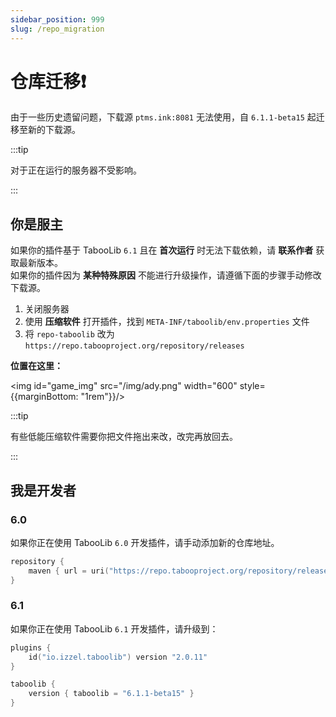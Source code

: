 ```yaml
---
sidebar_position: 999
slug: /repo_migration
---
```


# 仓库迁移❗️

由于一些历史遗留问题，下载源 `ptms.ink:8081` 无法使用，自 `6.1.1-beta15` 起迁移至新的下载源。

:::tip

对于正在运行的服务器不受影响。

:::

## 你是服主

如果你的插件基于 TabooLib `6.1` 且在 **首次运行** 时无法下载依赖，请 **联系作者** 获取最新版本。    
如果你的插件因为 **某种特殊原因** 不能进行升级操作，请遵循下面的步骤手动修改下载源。

1. 关闭服务器
2. 使用 **压缩软件** 打开插件，找到 `META-INF/taboolib/env.properties` 文件
3. 将 `repo-taboolib` 改为 `https://repo.tabooproject.org/repository/releases`

**位置在这里：**

<img id="game_img" src="/img/ady.png" width="600" style={{marginBottom: "1rem"}}/>

:::tip

有些低能压缩软件需要你把文件拖出来改，改完再放回去。

:::

## 我是开发者

### 6.0

如果你正在使用 TabooLib `6.0` 开发插件，请手动添加新的仓库地址。

```kts
repository {
    maven { url = uri("https://repo.tabooproject.org/repository/releases") }
}
```

### 6.1

如果你正在使用 TabooLib `6.1` 开发插件，请升级到：

```kts
plugins {
    id("io.izzel.taboolib") version "2.0.11"
}

taboolib {
    version { taboolib = "6.1.1-beta15" }
}
```
